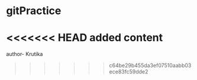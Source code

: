 # gitPractice

<<<<<<< HEAD
added content
=======
author- Krutika
>>>>>>> c64be29b455da3ef07510aabb03ece83fc59dde2
